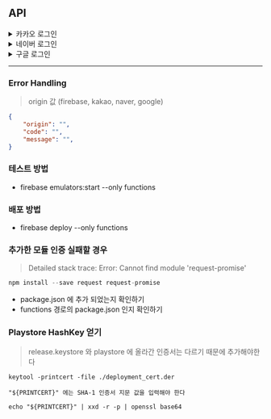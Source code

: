 ## API

<details>
    <summary>카카오 로그인</summary>

    #### Request

    - POST: https://authwithkakao-f3yfujosoa-du.a.run.app
    - Content-Type: application/json
    - Body
    ```json
    {
        "data": {
            "token": "${accessToken}"
        }
    }
    ```

    #### Response

    ```json
    {
        "result": {
            "token": ""
        }
    }
    ```

</details>

<details>
    <summary>네이버 로그인</summary>

#### Request

- POST: https://authwithnaver-f3yfujosoa-du.a.run.app
- Content-Type: application/json
- Body
```json
{
    "data": {
        "token": "${accessToken}"
    }
}
```

#### Response

```json
{
    "result": {
        "token": ""
    }
}
```

</details>

<details>
    <summary>구글 로그인</summary>

#### Request

- POST: https://authwithgoogle-f3yfujosoa-du.a.run.app
- Content-Type: application/json
- Body

```json
{
    "data": {
        "token": "${idToken}"
    }
}
```

#### Response

```json
{
    "result": {
        "token": ""
    }
}
```
</details>

---

### Error Handling

> origin 값 (firebase, kakao, naver, google)

```json
{
    "origin": "",
    "code": "",
    "message": "",
}
```



### 테스트 방법

- firebase emulators:start --only functions

### 배포 방법

- firebase deploy --only functions

### 추가한 모듈 인증 실패할 경우

> Detailed stack trace: Error: Cannot find module 'request-promise'

```javascript
npm install --save request request-promise
```

- package.json 에 추가 되었는지 확인하기
- functions 경로의 package.json 인지 확인하기

### Playstore HashKey 얻기

> release.keystore 와 playstore 에 올라간 인증서는 다르기 때문에 추가해야한다

```
keytool -printcert -file ./deployment_cert.der

"${PRINTCERT}" 에는 SHA-1 인증서 지문 값을 입력해야 한다

echo "${PRINTCERT}" | xxd -r -p | openssl base64
```
